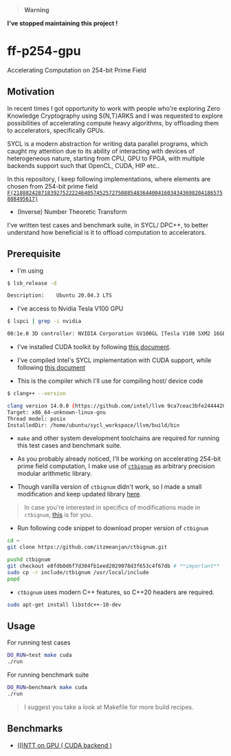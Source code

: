 > **Warning**

**I've stopped maintaining this project !**

# ff-p254-gpu
Accelerating Computation on 254-bit Prime Field

## Motivation

In recent times I got opportunity to work with people who're exploring Zero Knowledge Cryptography using S{N,T}ARKS and I was requested to explore possibilities of accelerating compute heavy algorithms, by offloading them to accelerators, specifically GPUs.

SYCL is a modern abstraction for writing data parallel programs, which caught my attention due to its ability of interacting with devices of heterogeneous nature, starting from CPU, GPU to FPGA, with multiple backends support such that OpenCL, CUDA, HIP etc..

In this repository, I keep following implementations, where elements are chosen from 254-bit prime field [`F(21888242871839275222246405745257275088548364400416034343698204186575808495617)`](https://github.com/itzmeanjan/ff-p254-gpu/blob/0f049b393a60a229889179d264c9d86e81ceb935/include/ntt.hpp#L7-L11)

- (Inverse) Number Theoretic Transform

I've written test cases and benchmark suite, in SYCL/ DPC++, to better understand how beneficial is it to offload computation to accelerators.

## Prerequisite

- I'm using 

```bash
$ lsb_release -d

Description:	Ubuntu 20.04.3 LTS
```

- I've access to Nvidia Tesla V100 GPU

```bash
$ lspci | grep -i nvidia

00:1e.0 3D controller: NVIDIA Corporation GV100GL [Tesla V100 SXM2 16GB] (rev a1)
```

- I've installed CUDA toolkit by following [this document](https://docs.nvidia.com/cuda/cuda-installation-guide-linux/index.html).

- I've compiled Intel's SYCL implementation with CUDA support, while following [this document](https://intel.github.io/llvm-docs/GetStartedGuide.html#build-dpc-toolchain-with-support-for-nvidia-cuda)

- This is the compiler which I'll use for compiling host/ device code

```bash
$ clang++ --version

clang version 14.0.0 (https://github.com/intel/llvm 9ca7ceac3bfe24444209f56567ca50e51dd9e5cf)
Target: x86_64-unknown-linux-gnu
Thread model: posix
InstalledDir: /home/ubuntu/sycl_workspace/llvm/build/bin
```

- `make` and other system development toolchains are required for running this test cases and benchmark suite.

- As you probably already noticed, I'll be working on accelerating 254-bit prime field computation, I make use of [`ctbignum`](https://github.com/niekbouman/ctbignum) as arbitrary precision modular arithmetic library.

- Though vanilla version of `ctbignum` didn't work, so I made a small modification and keep updated library [here](https://github.com/itzmeanjan/ctbignum).

> In case you're interested in specifics of modifications made in  `ctbignum`, [this](https://github.com/niekbouman/ctbignum/pull/48) is for you.

- Run following code snippet to download proper version of `ctbignum`

```bash
cd ~
git clone https://github.com/itzmeanjan/ctbignum.git

pushd ctbignum
git checkout e8fdb0d6f7d304fb1eed2029078d3f653c4f67db # **important**
sudo cp -r include/ctbignum /usr/local/include
popd
```

- `ctbignum` uses modern C++ features, so C++20 headers are required.

```bash
sudo apt-get install libstdc++-10-dev
```

## Usage

For running test cases

```bash
DO_RUN=test make cuda
./run
```

For running benchmark suite

```bash
DO_RUN=benchmark make cuda
./run
```

> I suggest you take a look at Makefile for more build recipes.

## Benchmarks

- [(I)NTT on GPU ( CUDA backend )](benchmarks/ntt.md)
